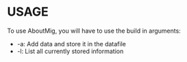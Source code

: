 # USAGE

To use AboutMig, you will have to use the build in arguments:

* -a: Add data and store it in the datafile
* -l: List all currently stored information
